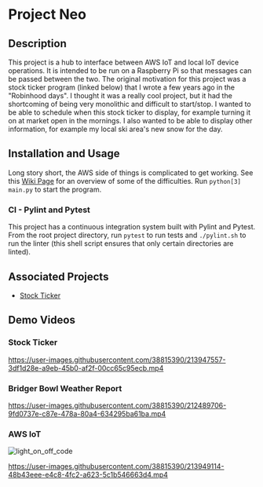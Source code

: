 # Project Neo

## Description

This project is a hub to interface between AWS IoT and local IoT device operations. It is intended to be run on a Raspberry Pi so that messages can be passed between the two. The original motivation for this project was a stock ticker program (linked below) that I wrote a few years ago in the "Robinhood days". I thought it was a really cool project, but it had the shortcoming of being very monolithic and difficult to start/stop. I wanted to be able to schedule when this stock ticker to display, for example turning it on at market open in the mornings. I also wanted to be able to display other information, for example my local ski area's new snow for the day. 

## Installation and Usage
Long story short, the AWS side of things is complicated to get working. See this [Wiki Page](https://github.com/alyoshenka/neo/wiki/New-Teammate-Onboarding#first-steps) for an overview of some of the difficulties. Run `python[3] main.py` to start the program.

### CI - Pylint and Pytest
This project has a continuous integration system built with Pylint and Pytest. From the root project directory, run `pytest` to run tests and `./pylint.sh` to run the linter (this shell script ensures that only certain directories are linted).

## Associated Projects
- [Stock Ticker](https://github.com/alyoshenka/stockticker)

## Demo Videos

### Stock Ticker
https://user-images.githubusercontent.com/38815390/213947557-3df1d28e-a9eb-45b0-af2f-00cc65c95ecb.mp4

### Bridger Bowl Weather Report
https://user-images.githubusercontent.com/38815390/212489706-9fd0737e-c87e-478a-80a4-634295ba61ba.mp4

### AWS IoT
![light_on_off_code](https://user-images.githubusercontent.com/38815390/213949076-a0244fda-ea1f-49c8-8973-c2540d69b455.gif)

https://user-images.githubusercontent.com/38815390/213949114-48b43eee-e4c8-4fc2-a623-5c1b546663d4.mp4
